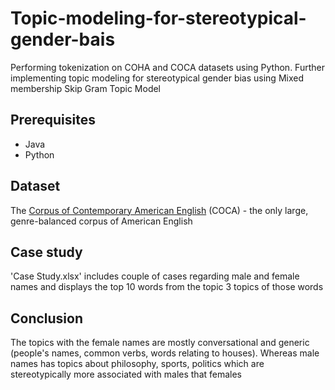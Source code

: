# Topic-modeling-for-stereotypical-gender-bais
Performing tokenization on COHA and COCA datasets using Python. Further implementing topic modeling for stereotypical gender bias using Mixed membership Skip Gram Topic Model

## Prerequisites
* Java
* Python

## Dataset
The [Corpus of Contemporary American English](https://www.corpusdata.org/) (COCA) - the only large, genre-balanced corpus of American English

## Case study
'Case Study.xlsx' includes couple of cases regarding male and female names and displays the top 10 words from the topic 3 topics of those words

## Conclusion
The topics with the female names are mostly conversational and generic (people's names, common verbs, words relating to houses). Whereas male names has topics about philosophy, sports, politics which are stereotypically more associated with males that females
